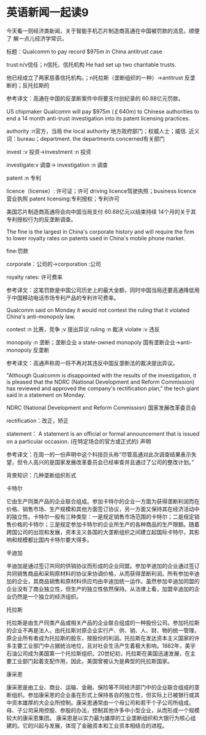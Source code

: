 # 英语新闻一起读9

今天看一则经济类新闻，关于智能手机芯片制造商高通在中国被罚款的消息。顺便了 解一点儿经济学常识。

标题：Qualcomm to pay record $975m in China antitrust case

trust:n/v信任；n信托，信托机构 He had set up two charitable trusts.

他已经成立了两家慈善信托机构。；n托拉斯（垄断组织的一种）→antitrust 反垄 断的；反托拉斯的

参考译文：高通在中国的反垄断案件中将要支付创纪录的 60.88亿元罚款。

US chipmaker Qualcomm will pay $975m \(￡640m\) to Chinese authorities to end a 14 month anti-trust investigation into its patent licensing practices.

authority :n官方，当局 the local authority 地方政府部门；权威人士；威信. 近义词：bureau；department. the departments concerned有关部门

invest :v 投资→investment :n 投资

investigate:v 调查→ investigation :n 调查

patent :n 专利

licence（license）: 许可证；许可 driving licence驾驶执照；business licence营业执照 patent licensing:专利授权；专利许可

美国芯片制造商高通将会向中国当局支付 60.88亿元以结束持续 14个月的关于其专利授权行为的反垄断调查。

The fine is the largest in China's corporate history and will require the firm to lower royalty rates on patents used in China's mobile phone market.

fine:罚款

corporate：公司的→corporation :公司

royalty rates: 许可费率

参考译文：这笔罚款是中国公司历史上的最大金额，同时中国当局还要高通降低用于中国移动电话市场专利产品的专利许可费率。

Qualcomm said on Monday it would not contest the ruling that it violated China's anti-monopoly law.

contest :n 比赛，竞争 ;v 提出异议 ruling :n 裁决 violate :v 违反

monopoly :n 垄断；垄断企业 a state-owned monopoly 国有垄断企业→anti-monopoly 反垄断

参考译文：高通声称周一将不再对其违反中国反垄断法的裁决提出异议。

"Although Qualcomm is disappointed with the results of the investigation, it is pleased that the NDRC \(National Development and Reform Commission\) has reviewed and approved the company's rectification plan," the tech giant said in a statement on Monday.

NDRC \(National Development and Reform Commission\) 国家发展改革委员会

rectification：改正，矫正

statement： A statement is an official or formal announcement that is issued on a particular occasion. \(在特定场合的官方或正式的\) 声明

参考译文：在周一的一份声明中这个科技巨头称“尽管高通对此次调查结果表示失望，但令人高兴的是国家发展改革委员会已经审查并且通过了公司的整改计划。”

背景知识：几种垄断组织形式

卡特尔

它由生产同类产品的企业联合组成。参加卡特尔的企业一方面为获得垄断利润而在价格、销售市场、生产规模和其他方面签订协议，另一方面又保持其在经济活动中的独立性。卡特尔一般有三种类型：一是规定销售市场范围的卡特尔；二是规定销售价格的卡特尔；三是规定参加卡特尔的企业所生产的各种商品的生产限额。随着跨国公司的出现和发展，资本主义各国的大垄断组织之间建立起国际卡特尔，其影响和规模都比国内卡特尔要大得多。

辛迪加

辛迪加是通过签订共同的供销协议而形成的企业同盟。参加辛迪加的企业通过签订共同销售商品和采购原材料的协议来协调价格，从而获得垄断利润。所有参加辛迪加的企业，其商品销售和原材料供应均由辛迪加统一运作。虽然参加辛迪加同盟的企业没有了商业独立性，但生产的独立性依然保持。从法律上看，加盟辛迪加的企业仍然是一个独立的经济组织。

托拉斯

托拉斯是由生产同类产品或相关产品的企业联合组成的一种股份公司。参加托拉斯的企业不再是法人，由托拉斯对原企业实行产、供、销、人、财、物的统一管理，原企业所有者成为托拉斯的股东，按股份的利润。托拉斯在发达资本主义国家的许多主要工业部门中占据统治地位，且对社会生活产生着极大影响。1882年，美孚石油公司成为美国第一个托拉斯组织。20世纪初，托拉斯在美国迅速发展，在主要工业部门起着支配作用，因此，美国曾被认为是典型的托拉斯国家。

康采恩

康采恩是由工业、商业、运输、金融、保险等不同经济部门中的企业联合组成的垄断组织。参加康采恩的企业虽在形式上保持各自的独立性，但实际上已被银行或其中资本雄厚的大企业所控制。康采恩通常由一个母公司和若干个子公司所组成。母、子公司采用控股、参股的办法，控制其他许多中小型企业，从而形成一个规模较大的康采恩集团。 康采恩是以实力最为雄厚的工业垄断组织和大银行为核心组建的。它的兴起与发展，体现了金融资本和工业资本相结合的进程。

